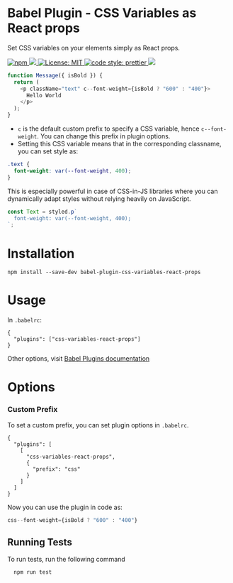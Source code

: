 # Babel Plugin - CSS Variables as React props

Set CSS variables on your elements simply as React props.

<p>
  <a href="https://www.npmjs.com/package/babel-plugin-css-variables-react-props" target="_blank">
    <img alt="npm" src="https://img.shields.io/npm/v/babel-plugin-css-variables-react-props">
  </a>
  <a href="https://github.com/agneym/babel-plugin-css-variables-react-props/actions">
    <img src="https://github.com/agneym/babel-plugin-css-variables-react-props/workflows/Node%20CI/badge.svg" />
  </a>
  <a href="https://github.com/agneym/babel-plugin-css-variables-react-props/blob/master/LICENSE" target="_blank">
    <img alt="License: MIT" src="https://img.shields.io/github/license/agneym/babel-plugin-css-variables-react-props" />
  </a>
  <a href="https://prettier.io">
    <img alt="code style: prettier" src="https://img.shields.io/badge/code_style-prettier-ff69b4.svg" />
  </a>
  <a href="http://makeapullrequest.com">
    <img src="https://img.shields.io/badge/PRs-welcome-brightgreen.svg" />
  </a>
</p>

```javascript
function Message({ isBold }) {
  return (
    <p className="text" c--font-weight={isBold ? "600" : "400"}>
      Hello World
    </p>
  );
}
```

- `c` is the default custom prefix to specify a CSS variable, hence `c--font-weight`. You can change this prefix in plugin options.
- Setting this CSS variable means that in the corresponding classname, you can set style as:

```css
.text {
  font-weight: var(--font-weight, 400);
}
```

This is especially powerful in case of CSS-in-JS libraries where you can dynamically adapt styles without relying heavily on JavaScript.

```javascript
const Text = styled.p`
  font-weight: var(--font-weight, 400);
`;
```

# Installation

```
npm install --save-dev babel-plugin-css-variables-react-props
```

# Usage

In `.babelrc`:

```
{
  "plugins": ["css-variables-react-props"]
}
```

Other options, visit [Babel Plugins documentation](https://babeljs.io/docs/en/plugins/)

# Options

### Custom Prefix

To set a custom prefix, you can set plugin options in `.babelrc`.

```
{
  "plugins": [
    [
      "css-variables-react-props",
      {
        "prefix": "css"
      }
    ]
  ]
}
```

Now you can use the plugin in code as:

```javascript
css--font-weight={isBold ? "600" : "400"}
```

## Running Tests

To run tests, run the following command

```bash
  npm run test
```
